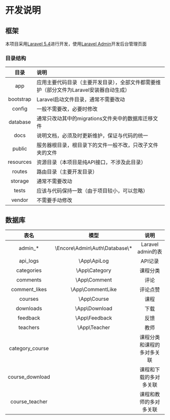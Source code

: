 # 开发说明

## 框架

本项目采用[Laravel 5.4](https://laravel.com/docs/5.4)进行开发，使用[Laravel Admin](https://z-song.github.io/laravel-admin/#/zh/)开发后台管理页面

### 目录结构

| 目录 | 说明 |
| :---: | :--- |
| app | 应用主要代码目录（主要开发目录），全部文件都需要维护（部分文件为Laravel安装器自动生成） |
| bootstrap | Laravel启动文件目录，通常不需要改动 |
| config | 一般不需要改，必要时修改 |
| database | 通常只改动其中的migrations文件夹中的数据库迁移文件 |
| docs | 说明文档，必须及时更新维护，保证与代码的统一 |
| public | 服务器根目录，根目录下的文件一般不改，只改子文件夹的文件 |
| resources | 资源目录（本项目是纯API接口，不涉及此目录） |
| routes | 路由目录（主要开发目录） |
| storage | 通常不需要改动 |
| tests | 应该与代码保持一致（由于项目较小，可以忽略） |
| vendor | 不需要手动修改 |

## 数据库

| 表名 | 模型 | 说明 |
| :---: | :---: | :---: |
| admin_* | \Encore\Admin\Auth\Database\\* | Laravel admin的表 |
| api_logs | \App\ApiLog | API记录 |
| categories | \App\Category | 课程分类 |
| comments | \App\Comment | 评论 |
| comment_likes | \App\CommentLike | 评论点赞 |
| courses | \App\Course | 课程 |
| downloads | \App\Download | 下载 |
| feedback | \App\Feedback | 反馈 |
| teachers | \App\Teacher | 教师 |
| category_course |  | 课程分类和课程的多对多关联 |
| course_download |  | 课程和下载的多对多关联 |
| course_teacher |  | 课程和教师的多对多关联 |
